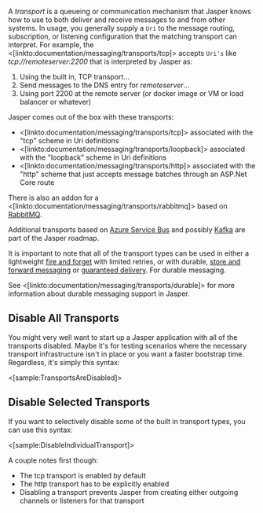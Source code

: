 <!--title:Messaging Transports-->

A *transport* is a queueing or communication mechanism that Jasper knows how to use to both deliver and receive messages to
and from other systems. In usage, you generally supply a `Uri` to the message routing, subscription, or listening configuration
that the matching transport can interpret. For example, the <[linkto:documentation/messaging/transports/tcp]>
accepts `Uri's` like *tcp://remoteserver:2200* that is interpreted by Jasper as:

1. Using the built in, TCP transport...
1. Send messages to the DNS entry for *remoteserver*...
1. Using port 2200 at the remote server (or docker image or VM or load balancer or whatever)

Jasper comes out of the box with these transports:

* <[linkto:documentation/messaging/transports/tcp]> associated with the "tcp" scheme in Uri definitions
* <[linkto:documentation/messaging/transports/loopback]> associated with the "loopback" scheme in Uri definitions
* <[linkto:documentation/messaging/transports/http]> associated with the "http" scheme that just accepts message batches through an ASP.Net Core route

There is also an addon for a <[linkto:documentation/messaging/transports/rabbitmq]> based on [RabbitMQ](https://www.rabbitmq.com/).

Additional transports based on [Azure Service Bus](https://azure.microsoft.com/en-us/services/service-bus/) 
and possibly [Kafka](https://kafka.apache.org/) are part of the Jasper roadmap.

It is important to note that all of the transport types can be used in either a lightweight [fire and forget](http://www.enterpriseintegrationpatterns.com/patterns/conversation/FireAndForget.html) with limited retries, or with durable, [store and forward messaging](https://en.wikipedia.org/wiki/Store_and_forward) or [guaranteed delivery](http://www.enterpriseintegrationpatterns.com/patterns/messaging/GuaranteedMessaging.html). For durable messaging.

See <[linkto:documentation/messaging/transports/durable]> for more information about durable messaging support in Jasper.


## Disable All Transports

You might very well want to start up a Jasper application with all of the transports disabled. Maybe it's for testing scenarios
where the necessary transport infrastructure isn't in place or you want a faster bootstrap time. Regardless, it's simply this syntax:

<[sample:TransportsAreDisabled]>

## Disable Selected Transports

If you want to selectively disable some of the built in transport types, you can use this syntax:

<[sample:DisableIndividualTransport]>

A couple notes first though:

* The tcp transport is enabled by default
* The http transport has to be explicitly enabled
* Disabling a transport prevents Jasper from creating either outgoing
  channels or listeners for that transport



